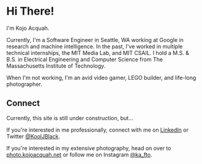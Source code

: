 # Hi There!

I'm Kojo Acquah. 

Currently, I'm a Software Engineer in Seattle, WA working at Google in research and machine intelligence. In the past, I've worked in multiple technical internships, the MIT Media Lab, and MIT CSAIL. I hold a M.S. & B.S. in Electrical Engineering and Computer Science from The Massachusetts Institute of Technology.

When I'm not working, I'm an avid video gamer, LEGO builder, and life-long photographer.

## Connect

Currently, this site is still under construction, but...

If you're interested in me professionally, connect with me on [LinkedIn](https://www.linkedin.com/in/kacquah/) or Twitter [@KoolJBlack](https://twitter.com/KoolJBlack).

If you're interested in my extensive photography, head on over to [photo.kojoacquah.net](http://photo.kojoacquah.net) or follow me on Instagram [@ka_fto](https://www.instagram.com/ka_fto/). 
